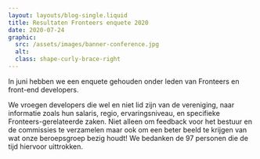 ```yaml
---
layout: layouts/blog-single.liquid
title: Resultaten Fronteers enquete 2020
date: 2020-07-24
graphic:
  src: /assets/images/banner-conference.jpg
  alt:
  class: shape-curly-brace-right
---
```


In juni hebben we een enquete gehouden onder leden van Fronteers en front-end developers.

We vroegen developers die wel en niet lid zijn van de vereniging, naar informatie zoals hun salaris, regio, ervaringsniveau, en specifieke Fronteers-gerelateerde zaken. Niet alleen om feedback voor het bestuur en de commissies te verzamelen maar ook om een beter beeld te krijgen van wat onze beroepsgroep bezig houdt! We bedanken de 97 personen die de tijd hiervoor uittrokken.

